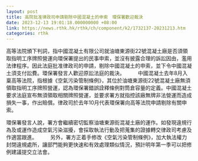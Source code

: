 ```yaml
---
layout: post
title: 高院批准律政司申請剔除中國混凝土的申索　環保署歡迎裁決
date: 2023-12-13 19:01:18.000000000 +08:00
link: https://news.rthk.hk/rthk/ch/component/k2/1732137-20231213.htm
categories: rthk
---
```


高等法院頒下判詞，指中國混凝土有限公司就油塘東源街22號混凝土廠是否須領取指明工序牌照營運向環保署提出的民事申索，並沒有披露合理的訴訟因由，濫用法律程序。因此法庭批准律政司的申請，剔除中國混凝土的申索，並下令中國混凝土須支付訟費。環保署發言人歡迎原訟法庭的裁決。
　　 
中國混凝土去年8月入稟高等法院，指根據《空氣污染管制條例》，其位於油塘東源街22號混凝土廠無須領取指明工序牌照營運，認為環保署錯誤詮釋條例對筒倉容量的定義。中國混凝土要求法庭宣布無須領取相關牌照營運，並要求署方就指控該廠無牌非法營運而造成損失一事，作出賠償。律政司於去年10月代表環保署向高等法院申請剔除有關申索。

環保署發言人說，署方會繼續密切監察油塘東源街混凝土廠的運作。如發現違規行為及或運作造成空氣污染滋擾，會採取執法行動及把蒐集的證據轉交律政司考慮及作適當跟進。
　　 
另外，署方正着手修改《空氣污染管制條例》，加大執法權力封閉違規處所，讓部門能夠更快速和有效處理類似情況，預計明年第一季可以把修例建議提交立法會。
